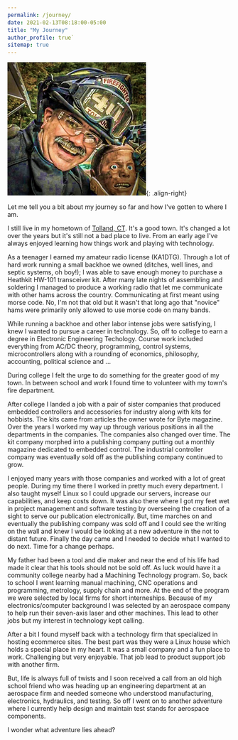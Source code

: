 ```yaml
---
permalink: /journey/
date: 2021-02-13T08:18:00-05:00
title: "My Journey"
author_profile: true`
sitemap: true
---
```


![image-right](/assets/images/JohnFriend2.jpg){: .align-right}


Let me tell you a bit about my journey so far and how I've gotten to where I am.

I still live in my hometown of [Tolland, CT](http://www.tolland.org). It's a good town. It's changed a lot over the years but it's still not a bad place to live. From an early age I've always enjoyed learning how things work and playing with technology.

As a teenager I earned my amateur radio license (KA1DTG). Through a lot of hard work running a small backhoe we owned (ditches, well lines, and septic systems, oh boy!); I was able to save enough money to purchase a Heathkit HW-101 transceiver kit. After many late nights of assembling and soldering I managed to produce a working radio that let me communicate with other hams across the country. Communicating at first meant using morse code. No, I'm not that old but it wasn't that long ago that "novice" hams were primarily only allowed to use morse code on many bands.

While running a backhoe and other labor intense jobs were satisfying, I knew I wanted to pursue a career in technology. So, off to college to earn a degree in Electronic Engineering Techology. Course work included everything from AC/DC theory, programming, control systems, microcontrollers along with a rounding of economics, philosophy, accounting, political science and ...

During college I felt the urge to do something for the greater good of my town. In between school and work I found time to volunteer with my town's fire department.

After college I landed a job with a pair of sister companies that produced embedded controllers and accessories for industry along with kits for hobbists. The kits came from articles the owner wrote for Byte magazine. Over the years I worked my way up through various positions in all the departments in the companies. The companies also changed over time. The kit company morphed into a publishing company putting out a monthly magazine dedicated to embedded control. The industrial controller company was eventually sold off as the publishing company continued to grow. 

I enjoyed many years with those companies and worked with a lot of great people. During my time there I worked in pretty much every department. I also taught myself Linux so I could upgrade our servers, increase our capabilities, and keep costs down. It was also there where I got my feet wet in project management and software testing by overseeing the creation of a sight to serve our publication electronically. But, time marches on and eventually the publishing company was sold off and I could see the writing on the wall and knew I would be looking at a new adventure in the not to distant future. Finally the day came and I needed to decide what I wanted to do next. Time for a change perhaps. 

My father had been a tool and die maker and near the end of his life had made it clear that his tools should not be sold off. As luck would have it a community college nearby had a Machining Technology program. So, back to school I went learning manual machining, CNC operations and programming, metrology, supply chain and more. At the end of the program we were selected by local firms for short interneships. Because of my electronics/computer background I was selected by an aerospace company to help run their seven-axis laser and other machines. This lead to other jobs but my interest in technology kept calling.

After a bit I found myself back with a technology firm that specialized in hosting ecommerce sites. The best part was they were a Linux house which holds a special place in my heart. It was a small company and a fun place to work. Challenging but very enjoyable. That job lead to product support job with another firm. 

But, life is always full of twists and I soon received a call from an old high school friend who was heading up an engineering department at an aerospace firm and needed someone who understood manufacturing, electronics, hydraulics, and testing. So off I went on to another adventure where I currently help design and maintain test stands for aerospace components.

I wonder what adventure lies ahead?
